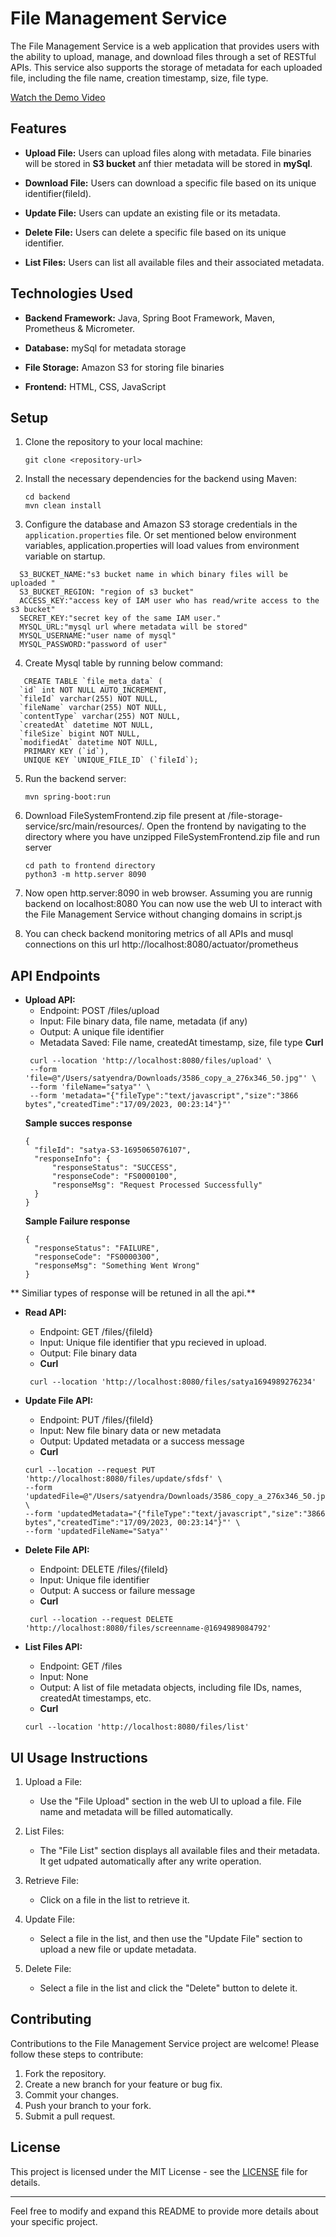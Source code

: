 # File Management Service

The File Management Service is a web application that provides users with the ability to upload, manage, and download files through a set of RESTful APIs. This service also supports the storage of metadata for each uploaded file, including the file name, creation timestamp, size, file type.

[Watch the Demo Video](https://drive.google.com/file/d/1fW0mI9Nvt2CFRcaX85Eec6zawRp3Rlty/view)

## Features

- **Upload File:** Users can upload files along with metadata. File binaries will be stored in **S3 bucket** anf thier metadata will be stored in **mySql**.

- **Download File:** Users can download a specific file based on its unique identifier(fileId).

- **Update File:** Users can update an existing file or its metadata.

- **Delete File:** Users can delete a specific file based on its unique identifier.

- **List Files:** Users can list all available files and their associated metadata.

## Technologies Used

- **Backend Framework:** Java, Spring Boot Framework, Maven, Prometheus & Micrometer.

- **Database:** mySql for metadata storage

- **File Storage:** Amazon S3 for storing file binaries

- **Frontend:** HTML, CSS, JavaScript

## Setup

1. Clone the repository to your local machine:

   ```
   git clone <repository-url>
   ```

2. Install the necessary dependencies for the backend using Maven:

   ```
   cd backend
   mvn clean install
   ```

3. Configure the database and Amazon S3 storage credentials in the `application.properties` file. Or set mentioned below environment variables, application.properties will load values from environment variable on startup.
 ```
   S3_BUCKET_NAME:"s3 bucket name in which binary files will be uploaded "
   S3_BUCKET_REGION: "region of s3 bucket"
   ACCESS_KEY:"access key of IAM user who has read/write access to the s3 bucket"
   SECRET_KEY:"secret key of the same IAM user."
   MYSQL_URL:"mysql url where metadata will be stored"
   MYSQL_USERNAME:"user name of mysql"
   MYSQL_PASSWORD:"password of user"
 ```

4. Create Mysql table by running below command:  
```
   CREATE TABLE `file_meta_data` (
  `id` int NOT NULL AUTO_INCREMENT,
  `fileId` varchar(255) NOT NULL,
  `fileName` varchar(255) NOT NULL,
  `contentType` varchar(255) NOT NULL,
  `createdAt` datetime NOT NULL,
  `fileSize` bigint NOT NULL,
  `modifiedAt` datetime NOT NULL,
   PRIMARY KEY (`id`),
   UNIQUE KEY `UNIQUE_FILE_ID` (`fileId`);
```
5. Run the backend server:

   ```
   mvn spring-boot:run
   ```

6. Download FileSystemFrontend.zip file present at /file-storage-service/src/main/resources/. Open the frontend by navigating to the  directory where you have unzipped FileSystemFrontend.zip file  and run server

   ```
   cd path to frontend directory
   python3 -m http.server 8090
   ```

7. Now open http.server:8090 in web browser. Assuming you are runnig backend on localhost:8080 You can now use the web UI to interact with the File Management Service without changing domains in script.js
8. You can check backend monitoring metrics of all APIs and musql connections  on this url http://localhost:8080/actuator/prometheus

## API Endpoints

- **Upload  API:**
  - Endpoint: POST /files/upload
  - Input: File binary data, file name, metadata (if any)
  - Output: A unique file identifier
  - Metadata Saved: File name, createdAt timestamp, size, file type
  **Curl**
  ```
   curl --location 'http://localhost:8080/files/upload' \
   --form 'file=@"/Users/satyendra/Downloads/3586_copy_a_276x346_50.jpg"' \
   --form 'fileName="satya"' \
   --form 'metadata="{"fileType":"text/javascript","size":"3866 bytes","createdTime":"17/09/2023, 00:23:14"}"'
  ```
  **Sample succes response**
  ```
  {
    "fileId": "satya-S3-1695065076107",
    "responseInfo": {
        "responseStatus": "SUCCESS",
        "responseCode": "FS0000100",
        "responseMsg": "Request Processed Successfully"
    }
  }
  ```
  **Sample Failure response**
  ```
  {
    "responseStatus": "FAILURE",
    "responseCode": "FS0000300",
    "responseMsg": "Something Went Wrong"
  }
  ```
** Similiar types of response will be retuned in all the api.**
- **Read  API:**
  - Endpoint: GET /files/{fileId}
  - Input: Unique file identifier that ypu recieved in upload.
  - Output: File binary data
  - **Curl**
  ```
   curl --location 'http://localhost:8080/files/satya1694989276234'
  ```

- **Update File API:**
  - Endpoint: PUT /files/{fileId}
  - Input: New file binary data or new metadata
  - Output: Updated metadata or a success message
  - **Curl**
  ```
  curl --location --request PUT 'http://localhost:8080/files/update/sfdsf' \
  --form 'updatedFile=@"/Users/satyendra/Downloads/3586_copy_a_276x346_50.jpg"' \
  --form 'updatedMetadata="{"fileType":"text/javascript","size":"3866 bytes","createdTime":"17/09/2023, 00:23:14"}"' \
  --form 'updatedFileName="Satya"'
  ```
- **Delete File API:**
  - Endpoint: DELETE /files/{fileId}
  - Input: Unique file identifier
  - Output: A success or failure message
  - **Curl**
  ```
   curl --location --request DELETE 'http://localhost:8080/files/screenname-@1694989084792'
  ```

- **List Files API:**
  - Endpoint: GET /files
  - Input: None
  - Output: A list of file metadata objects, including file IDs, names, createdAt timestamps, etc.
  - **Curl**
  ```
  curl --location 'http://localhost:8080/files/list'
  ```

## UI Usage Instructions

1. Upload a File:
   - Use the "File Upload" section in the web UI to upload a file. File name and  metadata will be filled automatically.

2. List Files:
   - The "File List" section displays all available files and their metadata. It get udpated automatically after any write operation.

3. Retrieve File:
   - Click on a file in the list to retrieve it.

4. Update File:
   - Select a file in the list, and then use the "Update File" section to upload a new file or update metadata.

5. Delete File:
   - Select a file in the list and click the "Delete" button to delete it.

## Contributing

Contributions to the File Management Service project are welcome! Please follow these steps to contribute:

1. Fork the repository.
2. Create a new branch for your feature or bug fix.
3. Commit your changes.
4. Push your branch to your fork.
5. Submit a pull request.

## License

This project is licensed under the MIT License - see the [LICENSE](LICENSE) file for details.

---

Feel free to modify and expand this README to provide more details about your specific project.
